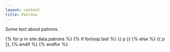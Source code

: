```yaml
---
layout: content
title: Patrons
---
```

<section>
<p>
  Some text about patrons.
</p>
<p>
  {% for p in site.data.patrons %}
  {% if forloop.last %}
  {{ p }}
  {% else %}
  {{ p }},
  {% endif %}
  {% endfor %}
</p>
</section>
